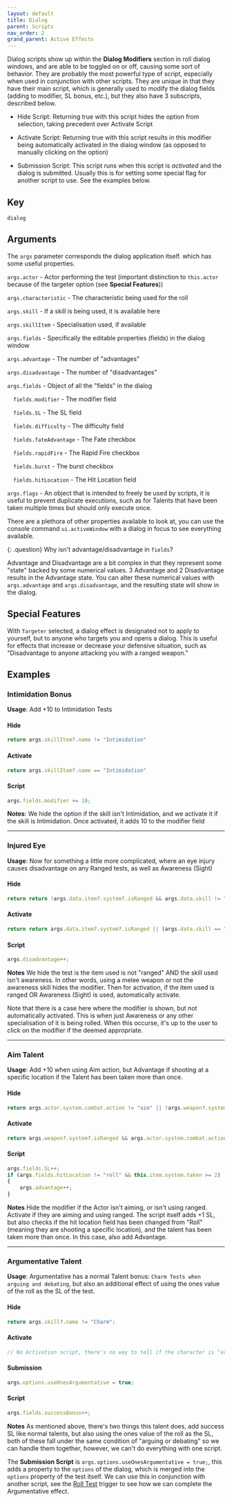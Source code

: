 ```yaml
---
layout: default
title: Dialog
parent: Scripts
nav_order: 2
grand_parent: Active Effects
---
```


Dialog scripts show up within the **Dialog Modifiers** section in roll dialog windows, and are able to be toggled on or off, causing some sort of behavior. They are probably the most powerful type of script, especially when used in conjunction with other scripts. They are unique in that they have their main script, which is generally used to modify the dialog fields (adding to modifier, SL bonus, etc.), but they also have 3 subscripts, described below. 

- Hide Script: Returning true with this script hides the option from selection, taking precedent over Activate Script

- Activate Script: Returning true with this script results in this modifier being automatically activated in the dialog window (as opposed to manually clicking on the option)

- Submission Script: This script runs when this script is *activated* and the dialog is submitted. Usually this is for setting some special flag for another script to use. See the examples below. 


## Key

`dialog`

## Arguments 

The `args` parameter corresponds the dialog application itself. which has some useful properties. 

`args.actor` - Actor performing the test (important distinction to `this.actor` because of the targeter option (see **Special Features**))

`args.characteristic` - The characteristic being used for the roll

`args.skill` - If a skill is being used, it is available here

`args.skillItem` - Specialisation used, if available

`args.fields` - Specifically the editable properties (fields) in the dialog window

`args.advantage` - The number of "advantages"

`args.disadvantage` - The number of "disadvantages"

`args.fields` - Object of all the "fields" in the dialog

&emsp;`fields.modifier` - The modifier field

&emsp;`fields.SL` - The SL field

&emsp;`fields.difficulty` - The difficulty field

&emsp;`fields.fateAdvantage` - The Fate checkbox

&emsp;`fields.rapidFire` - The Rapid Fire checkbox

&emsp;`fields.burst` - The burst checkbox

&emsp;`fields.hitLocation` - The Hit Location field

`args.flags` - An object that is intended to freely be used by scripts, it is useful to prevent duplicate executions, such as for Talents that have been taken multiple times but should only execute once. 


There are a plethora of other properties available to look at, you can use the console command `ui.activeWindow` with a dialog in focus to see everything available.

{: .question}
Why isn't advantage/disadvantage in `fields`?

Advantage and Disadvantage are a bit complex in that they represent some "state" backed by some numerical values. 3 Advantage and 2 Disadvantage results in the Advantage state. You can alter these numerical values with `args.advantage` and `args.disadvantage`, and the resulting state will show in the dialog. 

## Special Features

With `Targeter` selected, a dialog effect is designated not to apply to yourself, but to anyone who targets you and opens a dialog. This is useful for effects that increase or decrease your defensive situation, such as "Disadvantage to anyone attacking you with a ranged weapon."

## Examples

### Intimidation Bonus

**Usage**: Add +10 to Intimidation Tests

#### Hide
```js
return args.skillItem?.name != "Intimidation"
```

#### Activate
```js
return args.skillItem?.name == "Intimidation"
```

#### Script
```js
args.fields.modifier += 10;
```

**Notes**: We hide the option if the skill isn't Intimidation, and we activate it if the skill is Intimidation. Once activated, it adds 10 to the modifier field

---
### Injured Eye

**Usage**: Now for something a little more complicated, where an eye injury causes disadvantage on any Ranged tests, as well as Awareness (Sight)

#### Hide
```js
return return !args.data.item?.system?.isRanged && args.data.skill != "awareness"
```

#### Activate
```js
return return args.data.item?.system?.isRanged || (args.data.skill == "awareness" && args.skillItem?.name == "Sight")

```

#### Script
```js
args.disadvantage++;

```

**Notes** We hide the test is the item used is not "ranged" AND the skill used isn't awareness. In other words, using a melee weapon or not the awareness skill hides the modifier. Then for activation, if the item used is ranged OR Awareness (Sight) is used, automatically activate.

Note that there is a case here where the modifier is shown, but not automatically activated. This is when just Awareness or any other specialisation of it is being rolled. When this occurse, it's up to the user to click on the modifier if the deemed appropriate. 

---
### Aim Talent

**Usage**: Add +10 when using Aim action, but Advantage if shooting at a specific location if the Talent has been taken more than once.

#### Hide
```js
return args.actor.system.combat.action != "aim" || !args.weapon?.system?.isRanged
```

#### Activate
```js
return args.weapon?.system?.isRanged && args.actor.system.combat.action == "aim"
```

#### Script
```js
args.fields.SL++;
if (args.fields.hitLocation != "roll" && this.item.system.taken >= 2)
{
    args.advantage++;
}
```

**Notes** Hide the modifier if the Actor isn't aiming, or isn't using ranged. Activate if they are aiming and using ranged. The script itself adds +1 SL, but also checks if the hit location field has been changed from "Roll" (meaning they are shooting a specific location), and the talent has been taken more than once. In this case, also add Advantage. 

---


### Argumentative Talent

**Usage**: Argumentative has a normal Talent bonus: `Charm Tests when arguing and debating`, but also an additional effect of using the ones value of the roll as the SL of the test.  

#### Hide
```js
return args.skill?.name != "Charm";
```

#### Activate
```js
// No Activation script, there's no way to tell if the character is "arguing or debating"
```

#### Submission
```js
args.options.useOnesArgumentative = true;
```

#### Script
```js
args.fields.successBonus++;
```

**Notes** As mentioned above, there's two things this talent does, add success SL like normal talents, but also using the ones value of the roll as the SL, both of these fall under the same condition of "arguing or debating" so we can handle them together, however, we can't do everything with one script.

The **Submission Script** is `args.options.useOnesArgumentative = true;`, this adds a property to the `options` of the dialog, which is merged into the `options` property of the test itself. We can use this in conjunction with another script, see the [Roll Test](./rollTest#argumentative-talent) trigger to see how we can complete the Argumentative effect.
